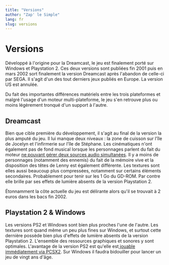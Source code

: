 ```yaml
---
title: "Versions"
author: "Zap' le Simple"
lang: fr
slug: versions
---
```


# Versions

Développé à l'origine pour la Dreamcast, le jeu est finalement porté sur Windows et Playstation 2. Ces deux versions sont publiées fin 2001 puis en mars 2002 sort finalement la version Dreamcast après l'abandon de celle-ci par SEGA. Il s'agit d'un des tout derniers jeux publiés en Europe. La version US est annulée.

Du fait des importantes différences matériels entre les trois plateformes et malgré l'usage d'un moteur multi-plateforme, le jeu s'en retrouve plus ou moins légèrement tronqué d'un support à l'autre.

<div class="juxtapose" id="horizontal"></div>

## Dreamcast

Bien que cible première du développement, il s'agit au final de la version la plus amputé du jeu. Il lui manque deux niveaux : la zone de cuisson sur l'île de Jocelyn et l'infirmerie sur l'île de Stéphane. Les cinématiques n'ont également pas de fond musical lorsque les personnages parlent du fait du moteur [ne pouvant gérer deux sources audio simultanées](https://twitter.com/ocornut/status/1171361852313370625). Il y a moins de personnages (notamment des ennemis) du fait de la mémoire vive et la disposition des têtes de Lenny est également différente. Les textures sont elles aussi beaucoup plus compressées, notamment sur certains éléments secondaires. Probablement pour tenir sur les 1 Go du GD-ROM. Par contre elle brille par ses effets de lumière absents de la version Playstation 2. 

Étonnamment la côte actuelle du jeu est délirante alors qu'il se trouvait à 2 euros dans les bacs fin 2002.

<div class="juxtapose" id="horizontal2"></div>

## Playstation 2 & Windows

Les versions PS2 et Windows sont bien plus proches l'une de l'autre. Les textures sont quand même un peu plus fines sur Windows, et surtout cette dernière possède bien plus d'effets de lumière absents de la version Playstation 2. L'ensemble des ressources graphiques et sonores y sont optimales. L'avantage de la version PS2 est qu'elle est[ jouable immédiatement via PCSX2](evil1_playing.md). Sur Windows il faudra bidouiller pour lancer un jeu de vingt ans d'âge.

<div class="juxtapose" id="horizontal3"></div>

<link rel="stylesheet" href="/css/juxtapose.css" type="text/css" />
<script src="/js/juxtapose.min.js"></script>
<script>
     slider_horizontal = new juxtapose.JXSlider('#horizontal', [{
        src: '/images/juxtapose_dc.jpg',
        label: 'Dreamcast'
    }, {
        src: '/images/juxtapose_ps2.jpg',
        label: 'PS2'
    }], {
        animate: true,
        showLabels: true,
        showCredits: false,
        startingPosition: "45%",
        makeResponsive: true,
        mode: "horizontal"
    });
</script>
<script>
     slider_horizontal = new juxtapose.JXSlider('#horizontal2', [{
        src: '/images/juxtapose_dc_02.jpg',
        label: 'Dreamcast'
    }, {
        src: '/images/juxtapose_ps2_02.jpg',
        label: 'PS2'
    }], {
        animate: true,
        showLabels: true,
        showCredits: false,
        startingPosition: "45%",
        makeResponsive: true,
        mode: "horizontal"
    });
</script>
<script>
     slider_horizontal = new juxtapose.JXSlider('#horizontal3', [{
        src: '/images/EvilTwin_Juxtapose_Infirmerie_PC.jpg',
        label: 'Windows'
    }, {
        src: '/images/EvilTwin_Juxtapose_Infirmerie_PS2.jpg',
        label: 'PS2'
    }], {
        animate: true,
        showLabels: true,
        showCredits: false,
        startingPosition: "45%",
        makeResponsive: true,
        mode: "horizontal"
    });
</script>	
